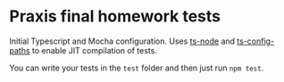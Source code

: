 # Praxis final homework tests

Initial Typescript and Mocha configuration. Uses [ts-node](https://www.npmjs.com/package/ts-node) and [ts-config-paths](https://www.npmjs.com/package/tsconfig-paths) to enable JIT compilation of tests.

You can write your tests in the `test` folder and then just run `npm test`.
